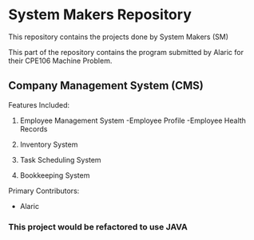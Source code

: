 # System Makers Repository
This repository contains the projects done by System Makers (SM)

This part of the repository contains the program submitted by Alaric for their CPE106 Machine Problem.

## Company Management System (CMS)
Features Included:

1. Employee Management System
-Employee Profile
-Employee Health Records

2. Inventory System
3. Task Scheduling System
4. Bookkeeping System

Primary Contributors:
- Alaric

### This project would be refactored to use JAVA